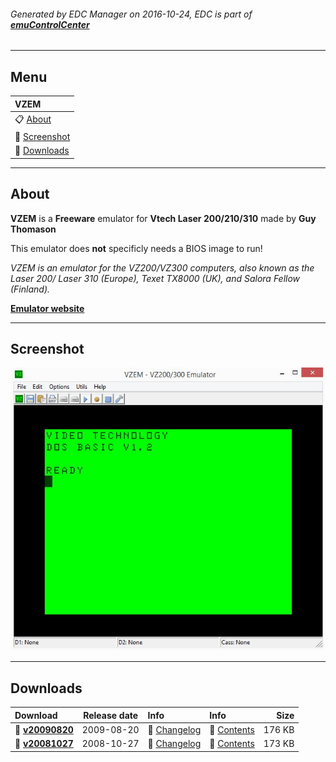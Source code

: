 ###### Generated by EDC Manager on 2016-10-24, EDC is part of [**emuControlCenter**](https://github.com/PhoenixInteractiveNL/emuControlCenter/wiki)
***
## Menu
| **VZEM** |
|:---------|
| :clipboard: [About](#about) |
| :sunrise: [Screenshot](#screenshot) |
| :floppy_disk: [Downloads](#downloads) |
***
## About
**VZEM** is a **Freeware** emulator for **Vtech Laser 200/210/310** made by **Guy Thomason**

This emulator does **not** specificly needs a BIOS image to run!

_VZEM is an emulator for the VZ200/VZ300 computers, also known as the Laser 200/ Laser 310 (Europe), Texet TX8000 (UK), and Salora Fellow (Finland)._

[**Emulator website**](http://intertek00.customer.netspace.net.au/vz200/)
***
## Screenshot
![](https://raw.githubusercontent.com/PhoenixInteractiveNL/edc-masterhook/master/downloadhooks/vzem/vzem_screen.jpg)
***
## Downloads
| Download | Release date  | Info       | Info       | Size       |
|:---------|:-------------:|:-----------|:-----------|-----------:|
| :floppy_disk: [**v20090820**](https://github.com/PhoenixInteractiveNL/edc-repo0002/raw/master/vzem/20090820.7z) | 2009-08-20 | :page_facing_up: [Changelog](https://github.com/PhoenixInteractiveNL/edc-repo0002/blob/master/vzem/20090820_changelog.txt) | :mag_right: [Contents](https://github.com/PhoenixInteractiveNL/edc-repo0002/blob/master/vzem/20090820_contents.txt) | 176 KB |
| :floppy_disk: [**v20081027**](https://github.com/PhoenixInteractiveNL/edc-repo0002/raw/master/vzem/20081027.7z) | 2008-10-27 | :page_facing_up: [Changelog](https://github.com/PhoenixInteractiveNL/edc-repo0002/blob/master/vzem/20081027_changelog.txt) | :mag_right: [Contents](https://github.com/PhoenixInteractiveNL/edc-repo0002/blob/master/vzem/20081027_contents.txt) | 173 KB |
